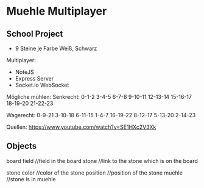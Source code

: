 # Muehle Multiplayer

## School Project

- 9 Steine je Farbe Weiß, Schwarz

Multiplayer:
- NoteJS
- Express Server
- Socket.io WebSocket

Mögliche mühlen:
Senkrecht:
0-1-2
3-4-5
6-7-8
9-10-11
12-13-14
15-16-17
18-19-20
21-22-23

Wagerecht:
0-9-21
3-10-18
6-11-15
1-4-7
16-19-22
8-12-17
5-13-20
2-14-23


Quellen:
https://www.youtube.com/watch?v=SE1HXc2V3Xk

## Objects
board
    field       //field in the board
    stone       //link to the stone which is on the board       

stone
    color       //color of the stone
    position    //position of the stone
    muehle      //stone is in muehle